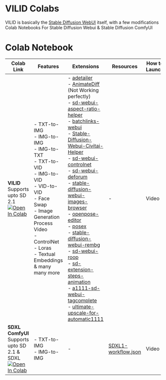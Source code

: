 # VILID Colabs
VILID is basically the [Stable Diffusion WebUI](https://github.com/AUTOMATIC1111/stable-diffusion-webui) itself, with a few modifications
Colab Notebooks For Stable Diffusion Webui & Stable Diffusion ComfyUI

# Colab Notebook
| Colab Link | Features | Extensions | Resources | How to Launch |
| --- | --- | --- | --- | --- |
 **VILID**<br> Supports upto SD 2.1 <br> [![Open In Colab](https://camo.githubusercontent.com/84f0493939e0c4de4e6dbe113251b4bfb5353e57134ffd9fcab6b8714514d4d1/68747470733a2f2f636f6c61622e72657365617263682e676f6f676c652e636f6d2f6173736574732f636f6c61622d62616467652e737667)](https://colab.research.google.com/github/raannakasturi/stable-diffusion-webui/blob/main/Stable_Diffusion_(Stable).ipynb) |  - TXT-to-IMG <br> - IMG-to-IMG <br> - IMG-to-TXT <br> - TXT-to-VID <br> - IMG-to-VID <br> - VID-to-VID <br> - Face Swap <br> - Image Generation Process Video <br> - ControlNet <br> - Loras <br> - Textual Embeddings <br> & many many more <br> | - [adetailer](https://github.com/Bing-su/adetailer) <br> - [AnimateDiff](https://github.com/guoyww/AnimateDiff) (Not Working perfectly) <br> - [sd-webui-aspect-ratio-helper](https://github.com/thomasasfk/sd-webui-aspect-ratio-helper) <br> - [batchlinks-webui](https://github.com/etherealxx/batchlinks-webui) <br> - [Stable-Diffusion-Webui-Civitai-Helper](https://github.com/butaixianran/Stable-Diffusion-Webui-Civitai-Helper) <br> - [sd-webui-controlnet](https://github.com/Mikubill/sd-webui-controlnet) <br> - [sd-webui-deforum](https://github.com/deforum-art/sd-webui-deforum) <br> - [stable-diffusion-webui-images-browser](https://github.com/AlUlkesh/stable-diffusion-webui-images-browser) <br> - [openpose-editor](https://github.com/fkunn1326/openpose-editor) <br> - [posex](https://github.com/hnmr293/posex) <br> - [stable-diffusion-webui-rembg](https://github.com/AUTOMATIC1111/stable-diffusion-webui-rembg) <br> - [sd-webui-roop](https://github.com/s0md3v/sd-webui-roop) <br> - [sd-extension-steps-animation](https://github.com/vladmandic/sd-extension-steps-animation) <br> - [a1111-sd-webui-tagcomplete](https://github.com/DominikDoom/a1111-sd-webui-tagcomplete) <br> - [ultimate-upscale-for-automatic1111](https://github.com/Coyote-A/ultimate-upscale-for-automatic1111) | - | Video |
**SDXL ComfyUI** <br> Supports upto SD 2.1 & SDXL <br> [![Open In Colab](https://camo.githubusercontent.com/84f0493939e0c4de4e6dbe113251b4bfb5353e57134ffd9fcab6b8714514d4d1/68747470733a2f2f636f6c61622e72657365617263682e676f6f676c652e636f6d2f6173736574732f636f6c61622d62616467652e737667)](https://colab.research.google.com/github/RaannaKasturi/visual-colabs/blob/main/SD_%26_SDXL_on_ComfyUI_(stable).ipynb) | - TXT-to-IMG <br> - IMG-to-IMG | - | [SDXL1-workflow.json](https://github.com/RaannaKasturi/visual-colabs/blob/main/SDXL1-workflow.json) | Video |

